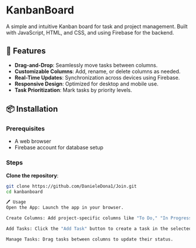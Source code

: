 # KanbanBoard

A simple and intuitive Kanban board for task and project management.
Built with JavaScript, HTML, and CSS, and using Firebase for the backend.

## 🚀 Features

- **Drag-and-Drop**: Seamlessly move tasks between columns.
- **Customizable Columns**: Add, rename, or delete columns as needed.
- **Real-Time Updates**: Synchronization across devices using Firebase.
- **Responsive Design**: Optimized for desktop and mobile use.
- **Task Prioritization**: Mark tasks by priority levels.

## 📦 Installation

### Prerequisites
- A web browser
- Firebase account for database setup

### Steps
**Clone the repository**:
   ```bash
   git clone https://github.com/DanieleDona1/Join.git
   cd kanbanboard

🖊️ Usage
Open the App: Launch the app in your browser.

Create Columns: Add project-specific columns like "To Do," "In Progress," or "Done."

Add Tasks: Click the "Add Task" button to create a task in the selected column.

Manage Tasks: Drag tasks between columns to update their status.
